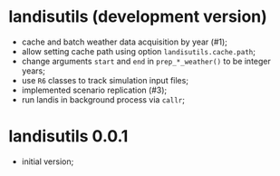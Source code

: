 # landisutils (development version)

* cache and batch weather data acquisition by year (#1);
* allow setting cache path using option `landisutils.cache.path`;
* change arguments `start` and `end` in `prep_*_weather()` to be integer years;
* use `R6` classes to track simulation input files;
* implemented scenario replication (#3);
* run landis in background process via `callr`;

# landisutils 0.0.1

* initial version;

